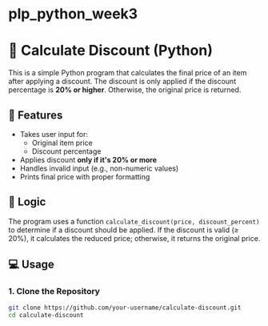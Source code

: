 # plp_python_week3
# 🧮 Calculate Discount (Python)

This is a simple Python program that calculates the final price of an item after applying a discount. The discount is only applied if the discount percentage is **20% or higher**. Otherwise, the original price is returned.

## 📌 Features

- Takes user input for:
  - Original item price
  - Discount percentage
- Applies discount **only if it's 20% or more**
- Handles invalid input (e.g., non-numeric values)
- Prints final price with proper formatting

## 🧠 Logic

The program uses a function `calculate_discount(price, discount_percent)` to determine if a discount should be applied. If the discount is valid (≥ 20%), it calculates the reduced price; otherwise, it returns the original price.

## 💻 Usage

### 1. Clone the Repository

```bash
git clone https://github.com/your-username/calculate-discount.git
cd calculate-discount
